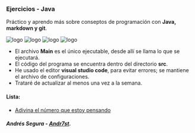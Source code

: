 ### Ejercicios - Java

Práctico y aprendo más sobre conseptos de programación con **Java, markdown y git**. 

<!--
 Ejercicios de programación en java. Consta de practicar lo que he aprendido en java, mi intención es poner varios de los ejercicios que he hecho; haciendo una aplicación de consola desde donde mostrará una lista de ejercicios a ejecutar.
 
También practicando **markdown, git**, y otros.-->

![logo](https://raw.github.com/Andr7st/index/master/img/Logo_java_x64.png?raw=true "java")
![logo](https://raw.github.com/Andr7st/index/master/img/Logo_vscode_x64.png?raw=true "java")
![logo](https://raw.github.com/Andr7st/index/master/img/Logo_git_x64.png?raw=true "java")
![logo](https://raw.github.com/Andr7st/index/master/img/Logo_github_x64.png?raw=true "java")

 * El archivo **Main** es el único ejecutable, desde allí se llama lo que se ejecutará.
 * El código del programa se encuentra dentro del directorio **src**.
 * He usado el editor **visual studio code**, para evitar errores; se mantiene el archivo de configuraciones.
 * Trataré de actualizar al menos una vez a la semana.
<!--
#### Notas:
 * Si viste el [**video de muestra**](https://youtu.be/kSFQWHx0d4I), el código está en la rama [**Demo**](https://github.com/Andr7st/Java-Exercises/tree/Demo).

 Para mostrar todo presiona le tecla 'T'.

-->
#### Lista:
 
+ [Adivina el número que estoy pensando](https://github.com/Andr7st/Java-Exercises/blob/Demo/src/ejercicios/Ejercicio_007.java)<!-- Consiste en introducir el número por consola hasta que lo adivine, revisa el código.-->



##### Andrés Segura - [Andr7st](https://github.com/Andr7st).
 <!--
 * He sido autodidacta leo varias fuentes, también estoy estudiando python y sql en un portal online.

 * con el paso del tiempo trataré de mejorar esta descripción. 
 -->

<!-- Created by: Andrés Segura -->
